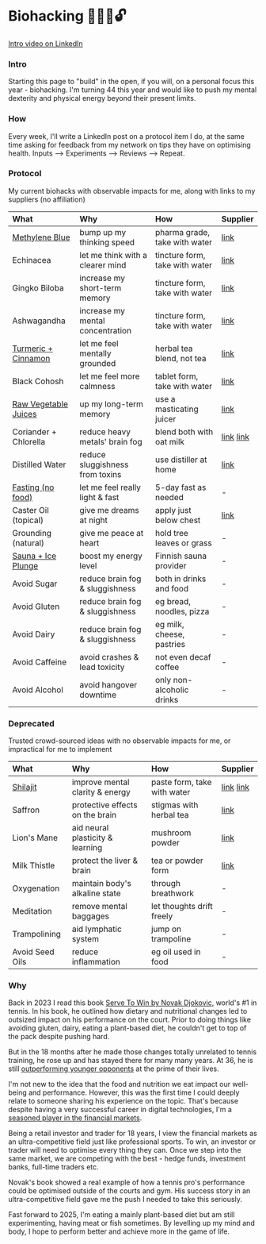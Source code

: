# Biohacking 🧬🧠💪🔓
[Intro video on LinkedIn](https://www.linkedin.com/posts/kensoh_hi-guys-im-turning-44-soon-and-i-think-activity-7286335586817179649-U2US)

### Intro
Starting this page to "build" in the open, if you will, on a personal focus this year - biohacking. I'm turning 44 this year and would like to push my mental dexterity and physical energy beyond their present limits.

### How
Every week, I'll write a LinkedIn post on a protocol item I do, at the same time asking for feedback from my network on tips they have on optimising health. Inputs --> Experiments --> Reviews --> Repeat.

### Protocol
My current biohacks with observable impacts for me, along with links to my suppliers (no affiliation)

What|Why|How|Supplier
:--|:---|:--|:--
[Methylene Blue](https://www.linkedin.com/posts/kensoh_this-is-pharma-grade-methylene-blue-a-dye-activity-7288625704156463104-VTGa)|bump up my thinking speed|pharma grade, take with water|[link](https://sourceofnature.eu/products/1-methylene-blue-50ml-dropper-bottle-pharmaceutical-grade-usp)
Echinacea|let me think with a clearer mind|tincture form, take with water|[link](https://www.amazon.co.uk/Vogel-Echinaforce-Echinacea-Drops-100/dp/B004EYZ3OG)
Gingko Biloba|increase my short-term memory|tincture form, take with water|[link](https://www.herbdoc.com/brain-formula#IB4)
Ashwagandha|increase my mental concentration|tincture form, take with water|[link](https://www.amazon.co.uk/Natures-Answer-Alcohol-Free-Ashwagandha-2-Fluid/dp/B0001VUTZY)
[Turmeric + Cinnamon](https://www.linkedin.com/posts/kensoh_this-is-also-known-as-golden-milk-im-activity-7298425725957656580-SK_d)|let me feel mentally grounded|herbal tea blend, not tea|[link](https://www.yogitea.com/en/products/yogi-tea/turmeric-chai/)
Black Cohosh|let me feel more calmness|tablet form, take with water|[link](https://schwabepharma.co.uk/products/menoherb-black-cohosh-menopause-relief-tablets?variant=50449038115165)
[Raw Vegetable Juices](https://www.linkedin.com/posts/kensoh_cold-pressing-raw-vegetables-at-home-is-another-activity-7303901745091411968-qrRa)|up my long-term memory|use a masticating juicer|[link](https://namawell.com/en-gb/collections/juicers/products/nama-j2-global-model)
Coriander + Chlorella|reduce heavy metals' brain fog|blend both with oat milk|[link](https://groceries.morrisons.com/products/morrisons-fresh-coriander/108429335) [link](https://sevenhillswholefoods.com/products/organic-chlorella-powder?variant=32463141929007)
Distilled Water|reduce sluggishness from toxins|use distiller at home|[link](https://www.h2olabs.co.uk/p-8-stainless-steel-uk-model-300sse-water-distiller-with-glass-carafe.aspx)
[Fasting (no food)](https://www.linkedin.com/posts/kensoh_the-benefits-of-fasting-are-more-commonly-activity-7293436290824372224-nBMc)|let me feel really light & fast|5-day fast as needed|-
Caster Oil (topical)|give me dreams at night|apply just below chest|[link](https://www.amazon.co.uk/Castor-Oil-237ml-Nourishing-Eyelashes/dp/B0DPKY779V)
Grounding (natural)|give me peace at heart|hold tree leaves or grass|-
[Sauna + Ice Plunge](https://www.linkedin.com/posts/kensoh_ive-started-trying-out-finnish-sauna-and-activity-7301411047406477312-s19p)|boost my energy level|Finnish sauna provider|-
Avoid Sugar|reduce brain fog & sluggishness|both in drinks and food|-
Avoid Gluten|reduce brain fog & sluggishness|eg bread, noodles, pizza|-
Avoid Dairy|reduce brain fog & sluggishness|eg milk, cheese, pastries|-
Avoid Caffeine|avoid crashes & lead toxicity|not even decaf coffee|-
Avoid Alcohol|avoid hangover downtime|only non-alcoholic drinks|-

### Deprecated
Trusted crowd-sourced ideas with no observable impacts for me, or impractical for me to implement

What|Why|How|Supplier
:--|:---|:--|:--
[Shilajit](https://www.linkedin.com/posts/kensoh_this-exotic-supplement-shilajit-is-another-activity-7306648113060999168-1Dyo)|improve mental clarity & energy|paste form, take with water|[link](https://www.amazon.co.uk/Lotus-Blooming-Herbs-Authentic-Shilajit/dp/B013CAA7CU) [link](https://www.amazon.co.uk/Shilajit-Resin-Gold-Standard-Performance/dp/B0CG9G4CZM)
Saffron|protective effects on the brain|stigmas with herbal tea|[link](https://www.amazon.co.uk/Luxurients-Kashmiri-Threads-Desserts-Certified/dp/B09P59VGFT?th=1)
Lion's Mane|aid neural plasticity & learning|mushroom powder|[link](https://www.dirteaworld.com/products/lions-mane-mushroom)
Milk Thistle|protect the liver & brain|tea or powder form|[link](https://www.amazon.co.uk/Nature-Answers-Thistle-Gluten-Alcohol-Free/dp/B0CT5SVNGR)
Oxygenation|maintain body's alkaline state|through breathwork|-
Meditation|remove mental baggages|let thoughts drift freely|-
Trampolining|aid lymphatic system|jump on trampoline|-
Avoid Seed Oils|reduce inflammation|eg oil used in food|-

### Why
Back in 2023 I read this book [Serve To Win by Novak Djokovic](https://www.amazon.co.uk/Serve-Win-Gluten-free-Physical-Excellence/dp/0552170534), world's #1 in tennis. In his book, he outlined how dietary and nutritional changes led to outsized impact on his performance on the court. Prior to doing things like avoiding gluten, dairy, eating a plant-based diet, he couldn't get to top of the pack despite pushing hard.

But in the 18 months after he made those changes totally unrelated to tennis training, he rose up and has stayed there for many many years. At 36, he is still [outperforming younger opponents](https://ausopen.com/video-player#!?videoId=6367445567112) at the prime of their lives.

I'm not new to the idea that the food and nutrition we eat impact our well-being and performance. However, this was the first time I could deeply relate to someone sharing his experience on the topic. That's because despite having a very successful career in digital technologies, I'm a [seasoned player in the financial markets](https://www.linkedin.com/posts/kensoh_pleased-to-share-a-significant-milestone-activity-7291616831981694978-kQHZ).

Being a retail investor and trader for 18 years, I view the financial markets as an ultra-competitive field just like professional sports. To win, an investor or trader will need to optimise every thing they can. Once we step into the same market, we are competing with the best - hedge funds, investment banks, full-time traders etc.

Novak's book showed a real example of how a tennis pro's performance could be optimised outside of the courts and gym. His success story in an ultra-competitive field gave me the push I needed to take this seriously.

Fast forward to 2025, I'm eating a mainly plant-based diet but am still experimenting, having meat or fish sometimes. By levelling up my mind and body, I hope to perform better and achieve more in the game of life.
